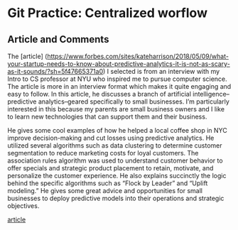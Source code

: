 # Git Practice: Centralized worflow 

## Article and Comments

The [article] (https://www.forbes.com/sites/kateharrison/2018/05/09/what-your-startup-needs-to-know-about-predictive-analytics-it-is-not-as-scary-as-it-sounds/?sh=5f47665371a0) I selected is from an interview with my Intro to CS professor at NYU who inspired me to pursue computer science. 
The article is more in an interview format which makes it quite engaging and easy to follow. In this article, he discusses a branch of artificial intelligence–predictive analytics–geared specifically to small businesses. I’m particularly interested in this because my parents are small business owners and I like to learn new technologies that can support them and their business. 

He gives some cool examples of how he helped a local coffee shop in NYC improve decision-making and cut losses using predictive analytics. He utilized several algorithms such as data clustering to determine customer segmentation to reduce marketing costs for loyal customers. The association rules algorithm was used to understand customer behavior to offer specials and strategic product placement to retain, motivate, and personalize the customer experience. He also explains succinctly the logic behind the specific algorithms such as “Flock by Leader” and “Uplift modeling.” He gives some great advice and opportunities for small businesses to deploy predictive models into their operations and strategic objectives. 

[article](https://www.forbes.com/sites/kateharrison/2018/05/09/what-your-startup-needs-to-know-about-predictive-analytics-it-is-not-as-scary-as-it-sounds/?sh=5f47665371a0)

